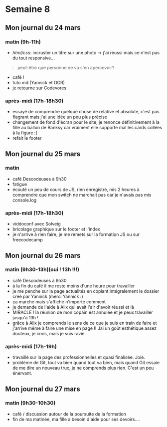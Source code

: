 # Semaine 8

## Mon journal du 24 mars
### matin (9h-11h)
- *html/css*: incruster un titre sur une photo -> j'ai réussi mais ce n'est pas du tout responsive...

> peut-être que personne ne va s'en apercevoir?

- café !
- tuto md (Yannick et OCR)
- je retourne sur Codevores

### après-midi (17h-18h30)

- essayé de comprendre quelque chose de relative et absolute, c'est pas flagrant mais j'ai une idée un peu plus précise
- changement de fond d'écran pour le site, je renonce définitivement à la fille au ballon de Banksy car vraiment elle supporte mal les cards collées à la figure :(
- refait le footer

## Mon journal du 25 mars
### matin
- café Descodeuses à 9h30
- fatigue
- écouté un peu de cours de JS, rien enregistré, mis 2 heures à comprendre que mon switch ne marchait pas car je n'avais pas mis console.log

### après-midi (17h-18h30)
- vidéoconf avec Solveig
- bricolage graphique sur le footer et l'index
- je n'arrive à rien faire, je me remets sur la formation JS ou sur freecodecamp

## Mon journal du 26 mars
### matin (9h30-13h)(oui ! 13h !!!)
- café Descodeuses à 9h30
- à la fin du café il me reste moins d'une heure pour travailler
- je me penche sur la page actualités en copiant intégralement le dossier créé par Yannick (merci Yannick :)
- ça marche mais s'affiche n'importe comment
- je demande de l'aide à Alix qui avait l'air d'avoir réussi et là
- MIRACLE ! la réunion de mon copain est annulée et je peux travailler jusqu'à 13h !
- grâce à Alix je comprends le sens de ce que je suis en train de faire et j'arrive même à faire une mise en page !! Jai un goût esthétique assez douteux, je crois, mais je suis ravie.

### après-midi (17h-19h)
- travaillé sur la page des professionnelles et quasi finalisée. Joie.
- problème de Git, tout va bien quand tout va bien, mais quand Git essaie de me dire un nouveau truc, je ne comprends plus rien. C'est un peu énervant. 

## Mon journal du 27 mars
### matin (9h30-10h30)
- café / discussion autour de la poursuite de la formation
- fin de ma matinée, ma fille a besoin d'aide pour ses devoirs....
